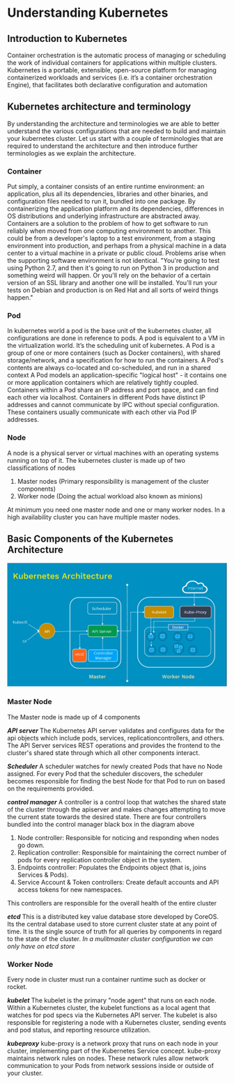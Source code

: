 # Understanding Kubernetes #

## Introduction to Kubernetes ## 
Container orchestration is the automatic process of managing or scheduling the work of individual containers for applications within multiple clusters. Kubernetes is a portable, extensible, open-source platform for managing containerized workloads and services (i.e. it’s a container orchestration Engine), that facilitates both declarative configuration and automation

## Kubernetes architecture and terminology ##  
By understanding the architecture and terminologies we are able to better understand the various configurations that are needed to build and maintain your kubernetes cluster.
Let us start with a couple of terminologies that are required to understand the architecture and then introduce further terminologies as we explain the architecture.
### Container ### 
Put simply, a container consists of an entire runtime environment: an application, plus all its dependencies, libraries and other binaries, and configuration files needed to run it, bundled into one package. By containerizing the application platform and its dependencies, differences in OS distributions and underlying infrastructure are abstracted away.
 Containers are a solution to the problem of how to get software to run reliably when moved from one computing environment to another. This could be from a developer's laptop to a test environment, from a staging environment into production, and perhaps from a physical machine in a data center to a virtual machine in a private or public cloud. Problems arise when the supporting software environment is not identical. "You're going to test using Python 2.7, and then it's going to run on Python 3 in production and something weird will happen. Or you'll rely on the behavior of a certain version of an SSL library and another one will be installed. You'll run your tests on Debian and production is on Red Hat and all sorts of weird things happen."
### Pod ### 
In kubernetes world a pod is the base unit of the kubernetes cluster, all configurations are done in reference to pods. A pod is equivalent to a VM in the virtualization world.  It’s the scheduling unit of kubernetes. A Pod is a group of one or more containers (such as Docker containers), with shared storage/network, and a specification for how to run the containers. A Pod's contents are always co-located and co-scheduled, and run in a shared context A Pod models an application-specific "logical host" - it contains one or more application containers which are relatively tightly coupled.
Containers within a Pod share an IP address and port space, and can find each other via localhost. Containers in different Pods have distinct IP addresses and cannot communicate by IPC without special configuration. These containers usually communicate with each other via Pod IP addresses.

### Node ### 
A node is a physical server or virtual machines with an operating systems running on top of it.
The kubernetes cluster is made up of two classifications of nodes
1.	Master nodes (Primary responsibility is management of the cluster components)
2.	Worker node (Doing the actual workload also known as minions)

At minimum you need one master node and one or many worker nodes. In a high availability cluster you can have multiple master nodes. 

## Basic Components of the Kubernetes Architecture ##   


![picture alt](https://github.com/kamitu-sm/kubernetes/blob/master/Introduction/k8s-basic-architecture.png "KUBERNETES ARCHITECTURE") 

### Master Node ### 
The Master node is made up of 4 components

***API server***
The Kubernetes API server validates and configures data for the api objects which include pods, services, replicationcontrollers, and others. The API Server services REST operations and provides the frontend to the cluster's shared state through which all other components interact.

***Scheduler***
A scheduler watches for newly created Pods that have no Node assigned. For every Pod that the scheduler discovers, the scheduler becomes responsible for finding the best Node for that Pod to run on based on the requirements provided.

***control manager***
A controller is a control loop that watches the shared state of the cluster through the apiserver and makes changes attempting to move the current state towards the desired state.
There are four controllers bundled into the control manager black box in the diagram above
1. Node controller: Responsible for noticing and responding when nodes go down.
2. Replication controller: Responsible for maintaining the correct number of pods for every replication controller object in the system.
3. Endpoints controller: Populates the Endpoints object (that is, joins Services & Pods).
4. Service Account & Token controllers: Create default accounts and API access tokens for new namespaces.

This controllers are responsible for the overall health of the entire cluster

***etcd***
This is a distributed key value database store developed by CoreOS. Its the central database used to store current cluster state at any point of time. It is the single source of truth for all queries by components in regard to the state of the cluster. 
*In a mulitmaster cluster configuration we can only have on etcd store*

### Worker Node ### 
Every node in cluster must run a container runtime such as docker or rocket.

***kubelet***
The kubelet is the primary "node agent" that runs on each node. Within a Kubernetes cluster, the kubelet functions as a local agent that watches for pod specs via the Kubernetes API server. The kubelet is also responsible for registering a node with a Kubernetes cluster, sending events and pod status, and reporting resource utilization.

***kubeproxy*** 
kube-proxy is a network proxy that runs on each node in your cluster, implementing part of the Kubernetes Service concept. kube-proxy maintains network rules on nodes. These network rules allow network communication to your Pods from network sessions inside or outside of your cluster.
